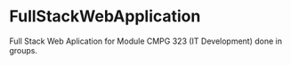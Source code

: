 # FullStackWebApplication
Full Stack Web Aplication for Module CMPG 323 (IT Development) done in groups.
